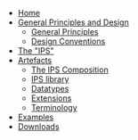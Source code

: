 <?xml version="1.0"?>
<!-- don't remove the line above - to add or remove a menu item commeent in or out -->
<ul class="nav navbar-nav">
  <li>
    <a href="index.html">Home</a>
  </li>
  <li class="dropdown">
    <a href="#" data-toggle="dropdown" class="dropdown-toggle">General Principles and Design</a>
    <ul class="dropdown-menu">
      <li>
        <a href="principles.html">General Principles</a>
      </li>
      <li>
        <a href="design.html">Design Conventions</a>
      </li>
    </ul>
  </li>
  <li>
    <a href="ipsStructure.html">The "IPS"</a>
  </li>
  <li class="dropdown">
    <a href="#" data-toggle="dropdown" class="dropdown-toggle">Artefacts</a>
    <ul class="dropdown-menu">
      <li>
        <a href="StructureDefinition-Composition-uv-ips.html">The IPS Composition</a>
      </li>
      <li>
        <a href="profiles.html">IPS library</a>
      </li>
      <li>
        <a href="datatypes.html">Datatypes</a>
      </li>
      <li>
        <a href="extensions.html">Extensions</a>
      </li>
      <li>
        <a href="terminology.html">Terminology</a>
      </li>
    </ul>
  </li>
  <li>
    <a href="examples.html">Examples</a>
  </li>
  <li>
    <a href="downloads.html">Downloads</a>
  </li>
</ul>

